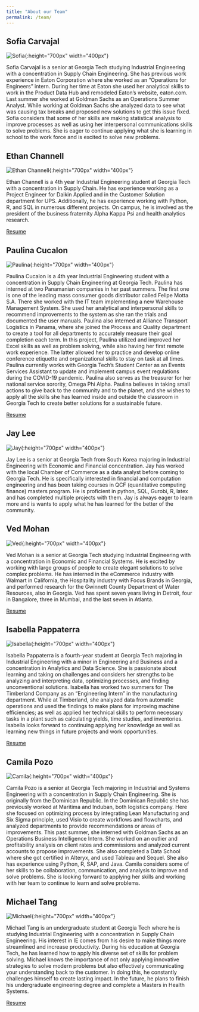 ```yaml
---
title: "About our Team"
permalink: /team/
---
```


## Sofia Carvajal

![Sofia](https://github.com/ved-mohan/minimal-mistakes/blob/master/images/Sofia.jpeg?raw=true){:height="700px" width="400px"}

Sofia Carvajal is a senior at Georgia Tech studying Industrial Engineering with a concentration in Supply Chain Engineering. She has previous work experience in Eaton Corporation where she worked as an “Operations for Engineers” intern. During her time at Eaton she used her analytical skills to work in the Product Data Hub and remodeled Eaton’s website, eaton.com. Last summer she worked at Goldman Sachs as an Operations Summer Analyst. While working at Goldman Sachs she analyzed data to see what was causing tax breaks and proposed new solutions to get this issue fixed. Sofia considers that some of her skills are making statistical analysis to improve processes as well as using her interpersonal communications skills to solve problems. She is eager to continue applying what she is learning in school to the work force and is excited to solve new problems.

## Ethan Channell

![Ethan Channell](https://github.com/ved-mohan/minimal-mistakes/blob/master/images/Ethan.PNG?raw=true){:height="700px" width="400px"}

Ethan Channell is a 4th year Industrial Engineering student at Georgia Tech with a concentration in Supply Chain. He has experience working as a Project Engineer for Daikin Applied and in the Customer Solution department for UPS. Additionally, he has experience working with Python, R, and SQL in numerous different projects. On campus, he is involved as the president of the business fraternity Alpha Kappa Psi and health analytics research.

<a href="/Resumes/Ethan.pdf" class="image fit"><img src="images/marr_pic.jpg" alt="">Resume</a>

## Paulina Cucalon

![Paulina](https://github.com/ved-mohan/minimal-mistakes/blob/master/images/Paulina.jpg?raw=true){:height="700px" width="400px"}

Paulina Cucalon is a 4th year Industrial Engineering student with a concentration in Supply Chain Engineering at Georgia Tech.
Paulina has interned at two Panamanian companies in her past summers. The first one is one of the leading mass consumer goods distributor called Felipe Motta S.A. There she worked with the IT team implementing a new Warehouse Management System. She used her analytical and interpersonal skills to recommend improvements to the system as she ran the trials and documented the user manuals.
Paulina also interned at Alliance Transport Logistics in Panama, where she joined the Process and Quality department to create a tool for all departments to accurately measure their goal completion each term. In this project, Paulina utilized and improved her Excel skills as well as problem solving, while also having her first remote work experience. The latter allowed her to practice and develop online conference etiquette and organizational skills to stay on task at all times.
Paulina currently works with Georgia Tech’s Student Center as an Events Services Assistant to update and implement campus event regulations during the COVID-19 pandemic. Paulina also serves as the treasurer for her national service sorority, Omega Phi Alpha. Paulina believes in taking small actions to give back to the community and to the planet, and she wishes to apply all the skills she has learned inside and outside the classroom in Georgia Tech to create better solutions for a sustainable future.

<a href="/Resumes/Paulina.pdf" class="image fit"><img src="images/marr_pic.jpg" alt="">Resume</a>

## Jay Lee

![Jay](https://github.com/ved-mohan/minimal-mistakes/blob/master/images/Jay.jpeg?raw=true){:height="700px" width="400px"}

Jay Lee is a senior at Georgia Tech from South Korea majoring in Industrial Engineering with Economic and Financial concentration. Jay has worked with the local Chamber of Commerce as a data analyst before coming to Georgia Tech. He is specifically interested in financial and computation engineering and has been taking courses in QCF (quantitative computing finance) masters program. He is proficient in python, SQL, Gurobi, R, latex and has completed multiple projects with them. Jay is always eager to learn more and is wants to apply what he has learned for the better of the community.

## Ved Mohan

![Ved](https://github.com/ved-mohan/minimal-mistakes/blob/master/images/VED.png?raw=true){:height="700px" width="400px"}

Ved Mohan is a senior at Georgia Tech studying Industrial Engineering with a concentration in Economic and Financial Systems. He is excited by working with large groups of people to create elegant solutions to solve complex problems. He has interned in the eCommerce industry with Walmart in California, the Hospitality industry with Focus Brands in Georgia, and performed research for the Gwinnett County Department of Water Resources, also in Georgia. Ved has spent seven years living in Detroit, four in Bangalore, three in Mumbai, and the last seven in Atlanta.

<a href="/Resumes/Ved.pdf" class="image fit"><img src="images/marr_pic.jpg" alt="">Resume</a>

## Isabella Pappaterra

![Isabella](https://github.com/ved-mohan/minimal-mistakes/blob/master/images/Isabella.jpg?raw=true){:height="700px" width="400px"}

Isabella Pappaterra is a fourth-year student at Georgia Tech majoring in Industrial Engineering with a minor in Engineering and Business and a concentration in Analytics and Data Science. She is passionate about learning and taking on challenges and considers her strengths to be analyzing and interpreting data, optimizing processes, and finding unconventional solutions. Isabella has worked two summers for The Timberland Company as an “Engineering Intern” in the manufacturing department. While at Timberland, she analyzed data from automatic operations and used the findings to make plans for improving machine efficiencies; as well as applied her technical skills to perform necessary tasks in a plant such as calculating yields, time studies, and inventories. Isabella looks forward to continuing applying her knowledge as well as learning new things in future projects and work opportunities.  

<a href="/Resumes/Isabella.pdf" class="image fit"><img src="images/marr_pic.jpg" alt="">Resume</a>

## Camila Pozo

![Camila](https://github.com/ved-mohan/minimal-mistakes/blob/master/images/Camila.jpg?raw=true){:height="700px" width="400px"}

Camila Pozo is a senior at Georgia Tech majoring in Industrial and Systems Engineering with a concentration in Supply Chain Engineering. She is originally from the Dominican Republic. In the Dominican Republic she has previously worked at Maritima and Induban, both logistics company. Here she focused on optimizing process by integrating Lean Manufacturing and Six Sigma principle, used Visio to create workflows and flowcharts, and analyzed departments to provide recommendations or areas of improvements. This past summer, she interned with Goldman Sachs as an Operations Business Intelligence Intern. She worked on an outlier and profitability analysis on client rates and commissions and analyzed current accounts to propose improvements. She also completed a Data School where she got certified in Alteryx, and used Tableau and Sequel. She also has experience using Python, R, SAP, and Java. Camila considers some of her skills to be collaboration, communication, and analysis to improve and solve problems. She is looking forward to applying her skills and working with her team to continue to learn and solve problems.

## Michael Tang

![Michael](https://github.com/ved-mohan/minimal-mistakes/blob/master/images/Michael.jpg?raw=true){:height="700px" width="400px"}

Michael Tang is an undergraduate student at Georgia Tech where he is studying Industrial Engineering with a concentration in Supply Chain Engineering. His interest in IE comes from his desire to make things more streamlined and increase productivity. During his education at Georgia Tech, he has learned how to apply his diverse set of skills for
problem solving. Michael knows the importance of not only applying innovative strategies to solve modern problems but also effectively communicating your understanding back to the customer. In doing this, he constantly challenges himself to create lasting impact. In the future, he plans to finish his undergraduate engineering degree and complete a Masters in Health Systems.


<a href="/Resumes/Michael.pdf" class="image fit"><img src="images/marr_pic.jpg" alt="">Resume</a>
